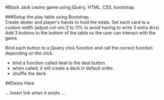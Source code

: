 #Black Jack casino game using jQuery, HTML, CSS, bootstrap.

###Setup the play table using Bootstrap.  
Create dealer and player's hands to hold the totals.
Set each card to a custom width (adjust col-sm-2 to 11% to avoid having to write 3 extra divs)
Add 3 buttons to the bottom of the table so the user can interact with the game.

Bind each button to a jQuery click function and call the correct function depending on the click.
- bind a function called deal to the deal button.
- when called, it will create a deck in default order.
- shuffle the deck

##Demo Here

... Insert link when it exists ...